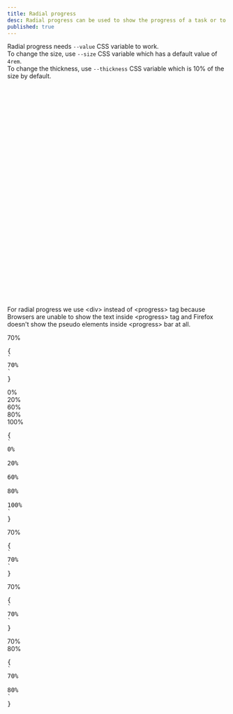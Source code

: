 ```yaml
---
title: Radial progress
desc: Radial progress can be used to show the progress of a task or to show the passing of time.
published: true
---
```


<script>
  import Component from "@components/Component.svelte"
  import ClassTable from "@components/ClassTable.svelte"
  import { prefix } from '$lib/stores';
  import { replace } from '$lib/actions';
</script>

Radial progress needs `--value` CSS variable to work.  
To change the size, use `--size` CSS variable which has a default value of `4rem`.  
To change the thickness, use `--thickness` CSS variable which is 10% of the size by default.

<div class="alert alert-info text-sm">
  <div>
    <svg xmlns="http://www.w3.org/2000/svg" fill="none" viewBox="0 0 24 24" class="stroke-info-content flex-shrink-0 w-6 h-6"><path stroke-linecap="round" stroke-linejoin="round" stroke-width="2" d="M13 16h-1v-4h-1m1-4h.01M21 12a9 9 0 11-18 0 9 9 0 0118 0z"></path></svg>
    For radial progress we use &lt;div&gt; instead of &lt;progress&gt; tag because Browsers are unable to show the text inside &lt;progress&gt; tag and Firefox doesn't show the pseudo elements inside &lt;progress&gt; bar at all.
  </div>
</div>

<ClassTable
data="{[
  { type:'component', class: 'radial-progress', desc: 'Shows a radial progress' },
]}"
/>

<Component title="Radial progress">
<div class="radial-progress" style="--value:70;">70%</div>
<pre slot="html" use:replace={{ to: $prefix }}>{
`<div class="radial-progress" style="--value:70;">70%</div>`
}</pre>
</Component>

<Component title="Different values">
<div class="radial-progress" style="--value:0;">0%</div>
<div class="radial-progress" style="--value:20;">20%</div>
<div class="radial-progress" style="--value:60;">60%</div>
<div class="radial-progress" style="--value:80;">80%</div>
<div class="radial-progress" style="--value:100;">100%</div>
<pre slot="html" use:replace={{ to: $prefix }}>{
`<div class="radial-progress" style="--value:0;">0%</div>
<div class="radial-progress" style="--value:20;">20%</div>
<div class="radial-progress" style="--value:60;">60%</div>
<div class="radial-progress" style="--value:80;">80%</div>
<div class="radial-progress" style="--value:100;">100%</div>`
}</pre>
</Component>

<Component title="Custom color">
<div class="radial-progress text-primary" style="--value:70;">70%</div>
<pre slot="html" use:replace={{ to: $prefix }}>{
`<div class="radial-progress text-primary" style="--value:70;">70%</div>`
}</pre>
</Component>

<Component title="With background color and border">
<div class="radial-progress bg-primary text-primary-content border-4 border-primary" style="--value:70;">70%</div>
<pre slot="html" use:replace={{ to: $prefix }}>{
`<div class="radial-progress bg-primary text-primary-content border-4 border-primary" style="--value:70;">70%</div>`
}</pre>
</Component>

<Component title="Custom size and custom thickness">
<div class="radial-progress" style="--value:70; --size:12rem; --thickness: 2px;">70%</div>
<div class="radial-progress" style="--value:70; --size:12rem; --thickness: 2rem;">80%</div>
<pre slot="html" use:replace={{ to: $prefix }}>{
`<div class="radial-progress" style="--value:70; --size:12rem; --thickness: 2px;">70%</div>
<div class="radial-progress" style="--value:70; --size:12rem; --thickness: 2rem;">80%</div>`
}</pre>
</Component>
